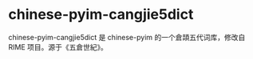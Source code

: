 # chinese-pyim-cangjie5dict

chinese-pyim-cangjie5dict 是 chinese-pyim 的一个倉頡五代词库，修改自 RIME 项目。源于《五倉世紀》。
